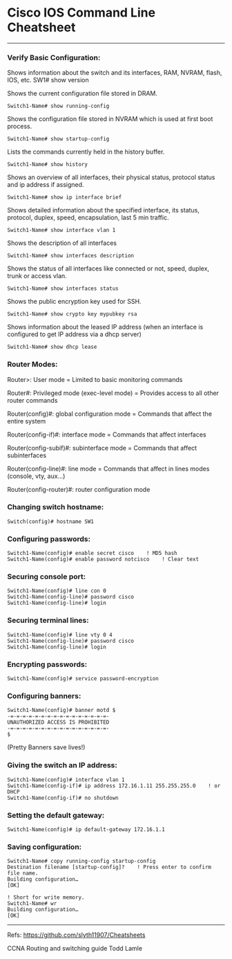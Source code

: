 # Cisco IOS Command Line Cheatsheet
---

### Verify Basic Configuration:

Shows information about the switch and its interfaces, RAM, NVRAM, flash, IOS, etc.
SW1# show version

Shows the current configuration file stored in DRAM.

~~~
Switch1-Name# show running-config
~~~

Shows the configuration file stored in NVRAM which is used at first boot process.
~~~
Switch1-Name# show startup-config
~~~

Lists the commands currently held in the history buffer.
~~~
Switch1-Name# show history
~~~

Shows an overview of all interfaces, their physical status, protocol status and ip address if assigned.
~~~
Switch1-Name# show ip interface brief
~~~

Shows detailed information about the specified interface, its status, protocol, duplex, speed, encapsulation, last 5 min traffic.
~~~
Switch1-Name# show interface vlan 1
~~~

Shows the description of all interfaces
~~~
Switch1-Name# show interfaces description
~~~

Shows the status of all interfaces like connected or not, speed, duplex, trunk or access vlan.
~~~
Switch1-Name# show interfaces status
~~~

Shows the public encryption key used for SSH.
~~~
Switch1-Name# show crypto key mypubkey rsa
~~~

Shows information about the leased IP address (when an interface is configured to get IP address via a dhcp server)
~~~
Switch1-Name# show dhcp lease
~~~

### Router Modes:

Router>: User mode = Limited to basic monitoring commands

Router#: Privileged mode (exec-level mode) = Provides access to all other router commands

Router(config)#: global configuration mode = Commands that affect the entire system

Router(config-if)#: interface mode = Commands that affect interfaces

Router(config-subif)#: subinterface mode = Commands that affect subinterfaces

Router(config-line)#: line mode = Commands that affect in lines modes (console, vty, aux…)

Router(config-router)#: router configuration mode

### Changing switch hostname:

~~~
Switch(config)# hostname SW1
~~~

### Configuring passwords:
~~~
Switch1-Name(config)# enable secret cisco    ! MD5 hash
Switch1-Name(config)# enable password notcisco    ! Clear text
~~~

### Securing console port:

~~~
Switch1-Name(config)# line con 0
Switch1-Name(config-line)# password cisco
Switch1-Name(config-line)# login
~~~

### Securing terminal lines:
~~~
Switch1-Name(config)# line vty 0 4
Switch1-Name(config-line)# password cisco
Switch1-Name(config-line)# login
~~~

### Encrypting passwords:
~~~
Switch1-Name(config)# service password-encryption
~~~
### Configuring banners:
~~~
Switch1-Name(config)# banner motd $
-=-=-=-=-=-=-=-=-=-=-=-=-=-=-=-=-
UNAUTHORIZED ACCESS IS PROHIBITED
-=-=-=-=-=-=-=-=-=-=-=-=-=-=-=-=-
$
~~~
(Pretty Banners save lives!)

### Giving the switch an IP address:

~~~
Switch1-Name(config)# interface vlan 1
Switch1-Name(config-if)# ip address 172.16.1.11 255.255.255.0    ! or DHCP
Switch1-Name(config-if)# no shutdown
~~~

### Setting the default gateway:
~~~
Switch1-Name(config)# ip default-gateway 172.16.1.1
~~~
### Saving configuration:
~~~
Switch1-Name# copy running-config startup-config
Destination filename [startup-config]?    ! Press enter to confirm file name.
Building configuration…
[OK]
 
! Short for write memory.
Switch1-Name# wr
Building configuration…
[OK]
~~~
---
Refs: 
https://github.com/slyth11907/Cheatsheets

CCNA Routing and switching guide Todd Lamle
